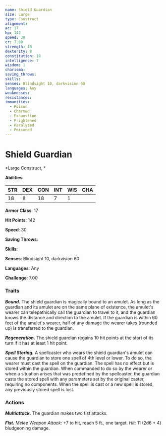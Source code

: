 ```yaml
---
name: Shield Guardian
size: Large
type: Construct
alignment: 
ac: 17
hp: 142
speed: 30
cr: 7.00
strength: 18
dexterity: 8
constitution: 18
intelligence: 7
wisdom: 1
charisma: 
saving_throws: 
skills: 
senses: Blindsight 10, darkvision 60
languages: Any
weaknesses:
resistances:
immunities:
  - Poison
  - Charmed
  - Exhaustion
  - Frightened
  - Paralyzed
  - Poisoned
---
```


# Shield Guardian

*Large Construct, *

**Abilities**

| STR | DEX | CON | INT | WIS | CHA |
| --- | --- | --- | --- | --- | --- |
| 18 | 8 | 18 | 7 | 1 |  |

**Armor Class**: 17

**Hit Points**: 142

**Speed**: 30

**Saving Throws**: 

**Skills**: 

**Senses**: Blindsight 10, darkvision 60

**Languages**: Any

**Challenge**: 7.00


### Traits
***Bound.*** The shield guardian is magically bound to an amulet. As long as the guardian and its amulet are on the same plane of existence, the amulet's wearer can telepathically call the guardian to travel to it, and the guardian knows the distance and direction to the amulet. If the guardian is within 60 feet of the amulet's wearer, half of any damage the wearer takes (rounded up) is transferred to the guardian. 

***Regeneration.*** The shield guardian regains 10 hit points at the start of its turn if it has at least 1 hit point. 

***Spell Storing.*** A spellcaster who wears the shield guardian's amulet can cause the guardian to store one spell of 4th level or lower. To do so, the wearer must cast the spell on the guardian. The spell has no effect but is stored within the guardian. When commanded to do so by the wearer or when a situation arises that was predefined by the spellcaster, the guardian casts the stored spell with any parameters set by the original caster, requiring no components. When the spell is cast or a new spell is stored, any previously stored spell is lost.

### Actions
***Multiattack.*** The guardian makes two fist attacks. 

***Fist.*** *Melee Weapon Attack:* +7 to hit, reach 5 ft., one target. *Hit:* 11 (2d6 + 4) bludgeoning damage.
